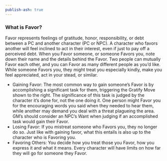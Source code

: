 ```yaml
---
publish-ash: true
---
```

### What is Favor?
Favor represents feelings of gratitude, honor, responsibility, or debt
between a PC and another character (PC or NPC). A character who
favors another will feel inclined to act in their interest, even if just to
pay off a perceived debt.
When you Favor someone, or someone Favors you, note down their
name and the details behind the Favor. Two people can mutually Favor
each other, and you can Favor as many different people as you’d like.
While someone Favors you, they might treat you especially kindly,
make you feel appreciated, act in your stead, or similar.
- Gaining Favor: The most common way to gain someone’s Favor is
by accomplishing a significant task for them, triggering the Gratify
Move shown to the right. The significance of this task is judged by the
character it’s done for, not the one doing it. One person might Favor
you for the encouraging words you said when they needed to hear
them, while another may demand you deal with a threat plagueing
the area. GM’s should consider an NPC’s Want when judging if an
accomplished task would gain their Favor.
- Losing Favor: If you mistreat someone who Favors you, they no longer
do so. Just like with gaining favor, what this entails is also up to the
character who is Favoring you.
- Favoring Others: You decide how you treat those you Favor, how you
express it and what it means. Every character will have limits on how
far they will go for someone they Favor.